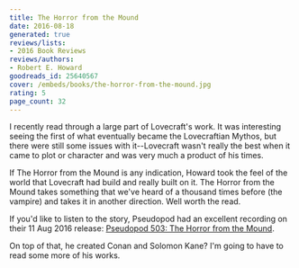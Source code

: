 ```yaml
---
title: The Horror from the Mound
date: 2016-08-18
generated: true
reviews/lists:
- 2016 Book Reviews
reviews/authors:
- Robert E. Howard
goodreads_id: 25640567
cover: /embeds/books/the-horror-from-the-mound.jpg
rating: 5
page_count: 32
---
```

I recently read through a large part of Lovecraft's work. It was interesting seeing the first of what eventually became the Lovecraftian Mythos, but there were still some issues with it--Lovecraft wasn't really the best when it came to plot or character and was very much a product of his times.  

If The Horror from the Mound is any indication, Howard took the feel of the world that Lovecraft had build and really built on it. The Horror from the Mound takes something that we've heard of a thousand times before (the vampire) and takes it in another direction. Well worth the read.  

<!--more-->

If you'd like to listen to the story, Pseudopod had an excellent recording on their 11 Aug 2016 release: [Pseudopod 503: The Horror from the Mound](http://pseudopod.org/2016/08/11/pseudopod-503-the-horror-from-the-mound/).  

On top of that, he created Conan and Solomon Kane? I'm going to have to read some more of his works.